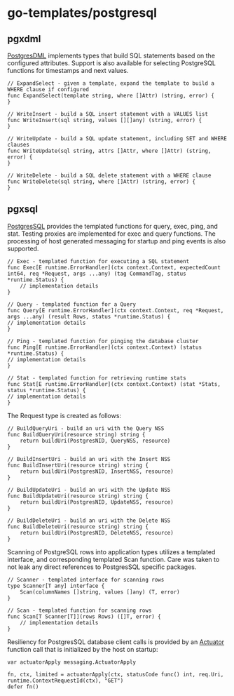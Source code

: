 # go-templates/postgresql

## pgxdml

[PostgresDML][pgxdmlpkg] implements types that build SQL statements based on the configured attributes. Support is also available for selecting
PostgreSQL functions for timestamps and next values.

~~~
// ExpandSelect - given a template, expand the template to build a WHERE clause if configured
func ExpandSelect(template string, where []Attr) (string, error) {
}

// WriteInsert - build a SQL insert statement with a VALUES list
func WriteInsert(sql string, values [][]any) (string, error) {
}

// WriteUpdate - build a SQL update statement, including SET and WHERE clauses
func WriteUpdate(sql string, attrs []Attr, where []Attr) (string, error) {
}

// WriteDelete - build a SQL delete statement with a WHERE clause
func WriteDelete(sql string, where []Attr) (string, error) {
}
~~~

## pgxsql

[PostgresSQL][pgxsqlpkg] provides the templated functions for query, exec, ping, and stat. Testing proxies are implemented for exec and query functions.
The processing of host generated messaging for startup and ping events is also supported. 

~~~
// Exec - templated function for executing a SQL statement
func Exec[E runtime.ErrorHandler](ctx context.Context, expectedCount int64, req *Request, args ...any) (tag CommandTag, status *runtime.Status) {
    // implementation details
}

// Query - templated function for a Query
func Query[E runtime.ErrorHandler](ctx context.Context, req *Request, args ...any) (result Rows, status *runtime.Status) {
// implementation details
}

// Ping - templated function for pinging the database cluster
func Ping[E runtime.ErrorHandler](ctx context.Context) (status *runtime.Status) {
// implementation details
}

// Stat - templated function for retrieving runtime stats
func Stat[E runtime.ErrorHandler](ctx context.Context) (stat *Stats, status *runtime.Status) {
// implementation details
}
~~~

The Request type is created as follows:

~~~
// BuildQueryUri - build an uri with the Query NSS
func BuildQueryUri(resource string) string {
	return buildUri(PostgresNID, QueryNSS, resource)
}

// BuildInsertUri - build an uri with the Insert NSS
func BuildInsertUri(resource string) string {
	return buildUri(PostgresNID, InsertNSS, resource)
}

// BuildUpdateUri - build an uri with the Update NSS
func BuildUpdateUri(resource string) string {
	return buildUri(PostgresNID, UpdateNSS, resource)
}

// BuildDeleteUri - build an uri with the Delete NSS
func BuildDeleteUri(resource string) string {
	return buildUri(PostgresNID, DeleteNSS, resource)
}

~~~

Scanning of PostgreSQL rows into application types utilizes a templated interface, and corresponding templated Scan function. Care was taken to not leak
any direct references to PostgresSQL specific packages.

~~~
// Scanner - templated interface for scanning rows
type Scanner[T any] interface {
	Scan(columnNames []string, values []any) (T, error)
}

// Scan - templated function for scanning rows
func Scan[T Scanner[T]](rows Rows) ([]T, error) {
    // implementation details
}
~~~

Resiliency for PostgresSQL database client calls is provided by an [Actuator][actuatorcall] function call that is initialized by the host on startup:
~~~
var actuatorApply messaging.ActuatorApply

fn, ctx, limited = actuatorApply(ctx, statusCode func() int, req.Uri, runtime.ContextRequestId(ctx), "GET")
defer fn()
~~~

[pgxdmlpkg]: <https://pkg.go.dev/github.com/idiomatic-go/postgresql/pgxdml/http>
[pgxsqlpkg]: <https://pkg.go.dev/github.com/idiomatic-go/postgresql/pgxsql>
[actuatorcall]: <https://pkg.go.dev/github.com/idiomatic-go/resiliency/actuator#EgressApply>
